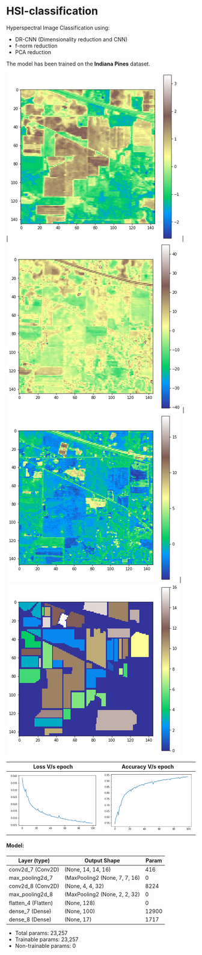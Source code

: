 # HSI-classification
Hyperspectral Image Classification using:
- DR-CNN (Dimensionality reduction and CNN)
- f-norm reduction
- PCA reduction

The model has been trained on the __Indiana Pines__ dataset.

|![HSI Slice 1](assets/images/img1.png)|![HSI Slice 2](assets/images/img2.png)|![HSI Slice 3](assets/images/img3.png)|![HSI Slice 4](assets/images/img4.png)

|Loss V/s epoch|Accuracy V/s epoch|
|--------------|------------------|
|![Loss V/s epoch](assets/images/res1.png)|![Accuracy V/s epoch](assets/images/res2.png)|

#### Model:
|Layer (type)|Output Shape|Param|   
|----------------------|----------------------------|----------------|
|conv2d_7 (Conv2D)|(None, 14, 14, 16)|416|       
|max_pooling2d_7|(MaxPooling2 (None, 7, 7, 16)|0|         
|conv2d_8 (Conv2D)|(None, 4, 4, 32)|8224|      
|max_pooling2d_8|(MaxPooling2 (None, 2, 2, 32)|0|         
|flatten_4 (Flatten)|(None, 128)|0|         
|dense_7 (Dense)|(None, 100)|12900|     
|dense_8 (Dense)|(None, 17)|1717|      

- Total params: 23,257
- Trainable params: 23,257
- Non-trainable params: 0
